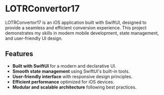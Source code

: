 # LOTRConvertor17

LOTRConvertor17 is an iOS application built with SwiftUI, designed to provide a seamless and efficient conversion experience. This project demonstrates my skills in modern mobile development, state management, and user-friendly UI design.

## Features
- **Built with SwiftUI** for a modern and declarative UI.
- **Smooth state management** using SwiftUI's built-in tools.
- **User-friendly interface** with responsive design principles.
- **Efficient performance** optimized for iOS devices.
- **Modular and scalable architecture** following best practices.
